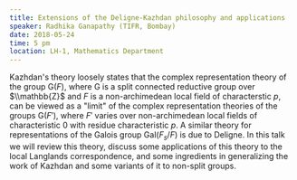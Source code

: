 ```yaml
---
title: Extensions of the Deligne-Kazhdan philosophy and applications
speaker: Radhika Ganapathy (TIFR, Bombay)
date: 2018-05-24
time: 5 pm
location: LH-1, Mathematics Department
---
```

Kazhdan's theory loosely states that the complex representation theory
of the group G($F$), where G is a split connected reductive group over
$\\mathbb{Z}$ and $F$ is a non-archimedean local field of characterstic $p$,
can be viewed as a "limit" of the complex representation theories of the
groups G($F'$), where $F'$ varies over non-archimedean local fields of
characteristic 0 with residue characteristic $p$. A similar theory for
representations of the Galois group Gal($F_s/F$) is due to Deligne. In
this talk we will review this theory, discuss some applications of this
theory to the local Langlands correspondence, and some ingredients in
generalizing the work of Kazhdan and some variants of it to non-split
groups. 
